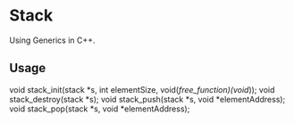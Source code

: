 # Stack
Using Generics in C++.


## Usage

    
void stack_init(stack *s, int elementSize, void(*free_function)(void*));
void stack_destroy(stack *s);
void stack_push(stack *s, void *elementAddress);
void stack_pop(stack *s, void *elementAddress);
